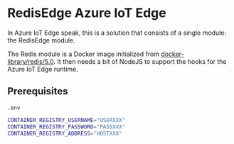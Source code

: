 # RedisEdge Azure IoT Edge

In Azure IoT Edge speak, this is a solution that consists of a single module: the RedisEdge module.

The Redis module is a Docker image initialized from [docker-library/redis/5.0](https://github.com/docker-library/redis/tree/master/5.0). It then needs a bit of NodeJS to support the hooks for the Azure IoT Edge runtime.

## Prerequisites

`.env`

``` sh
CONTAINER_REGISTRY_USERNAME="USERXXX"
CONTAINER_REGISTRY_PASSWORD="PASSXXX"
CONTAINER_REGISTRY_ADDRESS="HOSTXXX"
```
